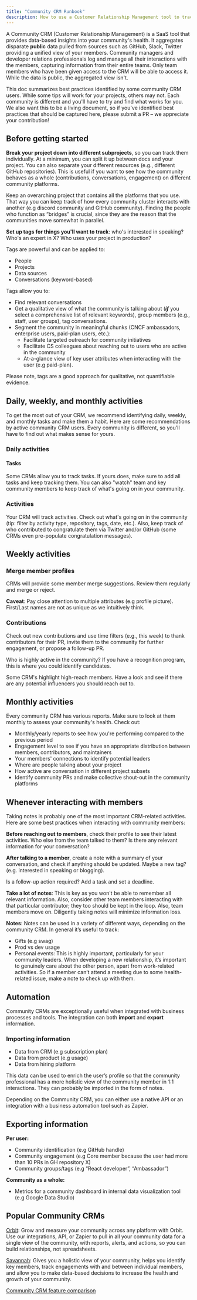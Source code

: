 ```yaml
---
title: "Community CRM Runbook"
description: How to use a Customer Relationship Management tool to track and improve your interactions with the community
---
```



A Community CRM (Customer Relationship Management) is a SaaS tool that provides data-based insights into your community's health. It aggregates disparate **public** data pulled from sources such as GitHub, Slack, Twitter providing a unified view of your members. Community managers and developer relations professionals log and manage all their interactions with the members, capturing information from their entire teams. Only team members who have been given access to the CRM will be able to access it. While the data is public, the aggregated view isn't. 

This doc summarizes best practices identified by some community CRM users. While some tips will work for your projects, others may not. Each community is different and you'll have to try and find what works for you. We also want this to be a living document, so if you've identified best practices that should be captured here, please submit a PR – we appreciate your contribution!


## Before getting started

**Break your project down into different subprojects**, so you can track them individually. At a minimum, you can split it up between docs and your project. You can also separate your different resources (e.g., different GitHub repositories). This is useful if you want to see how the community behaves as a whole (contributions, conversations, engagement) on different community platforms.

Keep an overarching project that contains all the platforms that you use. That way you can keep track of how every community cluster interacts with another (e.g discord community and GitHub community). Finding the people who function as “bridges” is crucial, since they are the reason that the communities move somewhat in parallel. 

**Set up tags for things you'll want to track**: who's interested in speaking? Who's an expert in X? Who uses your project in production?  

Tags are powerful and can be applied to:
* People
* Projects
* Data sources
* Conversations (keyword-based)

Tags allow you to: 
* Find relevant conversations
* Get a qualitative view of what the community is talking about (***if*** you select a comprehensive list of relevant keywords), group members (e.g., staff, user groups), tag conversations. 
* Segment the community in meaningful chunks   (CNCF ambassadors, enterprise users, paid-plan users, etc.):
  * Facilitate targeted outreach for community initiatives
  * Facilitate CS colleagues about reaching out to users who are active in the community
  * At-a-glance view of key user attributes when interacting with the user (e.g paid-plan).

Please note, tags are a good approach for qualitative, not quantifiable evidence.

## Daily, weekly, and monthly activities

To get the most out of your CRM, we recommend identifying daily, weekly, and monthly tasks and make them a habit. Here are some recommendations by active community CRM users. Every community is different, so you'll have to find out what makes sense for yours. 

### Daily activities

#### Tasks

Some CRMs allow you to track tasks. If yours does, make sure to add all tasks and keep tracking them. You can also "watch" team and key community members to keep track of what's going on in your community.

### Activities

Your CRM will track activities. Check out what's going on in the community (tip: filter by activity type, repository, tags, date, etc.). Also, keep track of who contributed to congratulate them via Twitter and/or GitHub (some CRMs even pre-populate congratulation messages). 

## Weekly activities

### Merge member profiles

CRMs will provide some member merge suggestions. Review them regularly and merge or reject. 

**Caveat**: Pay close attention to multiple attributes (e.g profile picture). First/Last names are not as unique as we intuitively think.

### Contributions

Check out new contributions and use time filters (e.g., this week) to thank contributors for their PR, invite them to the community for further engagement, or propose a follow-up PR. 

Who is highly active in the community? If you have a recognition program, this is where you could identify candidates.

Some CRM's highlight high-reach members. Have a look and see if there are any potential influencers you should reach out to.

## Monthly activities 

Every community CRM has various reports. Make sure to look at them monthly to assess your community's health. Check out:

* Monthly/yearly reports to see how you're performing compared to the previous period
* Engagement level to see if you have an appropriate distribution between members, contributors, and maintainers
* Your members' connections to identify potential leaders
* Where are people talking about your project
* How active are conversation in different project subsets
* Identify community PRs and make collective shout-out in the community platforms

## Whenever interacting with members

Taking notes is probably one of the most important CRM-related activities. Here are some best practices when interacting with community members:

**Before reaching out to members**, check their profile to see their latest activities. Who else from the team talked to them? Is there any relevant information for your conversation?

**After talking to a member**, create a note with a summary of your conversation, and check if anything should be updated. Maybe a new tag? (e.g. interested in speaking or blogging). 

Is a follow-up action required? Add a task and set a deadline.  

**Take a lot of notes**: This is key as you won't be able to remember all relevant information. Also, consider other team members interacting with that particular contributor; they too should be kept in the loop. Also, team members move on. Diligently taking notes will minimize information loss. 

**Notes**:  Notes can be used in a variety of different ways, depending on the community CRM. In general it’s useful to track:
* Gifts (e.g swag)
* Prod vs dev usage
* Personal events: This is highly important, particularly for your community leaders. When developing a new relationship, it’s important to genuinely care about the other person, apart from work-related activities. So if a member can’t attend a meeting due to some health-related issue, make a note to check up with them.

## Automation

Community CRMs are exceptionally useful when integrated with business processes and tools. The integration can both **import** and **export** information. 

### Importing information

* Data from CRM  (e.g subscription plan)
* Data from product (e.g usage)
* Data from hiring platform

This data can be used to enrich the user’s profile so that the community professional has a more holistic view of the community member in 1:1 interactions. They can probably be imported in the form of notes.

Depending on the Community CRM, you can either use a native API or an integration with a business automation tool such as Zapier.

## Exporting information

**Per user:**
* Community identification (e.g GitHub handle)
* Community engagement (e.g Core member because the user had more than 10 PRs in  GH repository X)
* Community groups/tags (e.g “React developer”,  “Ambassador”)

**Community as a whole:**
* Metrics for a community dashboard in internal data visualization tool (e.g Google Data Studio) 

## Popular Community CRMs

[Orbit](https://orbit.love): Grow and measure your community across any platform with Orbit. Use our integrations, API, or Zapier to pull in all your community data for a single view of the community, with reports, alerts, and actions, so you can build relationships, not spreadsheets.

[Savannah](https://docs.savannahhq.com/): Gives you a holistic view of your community, helps you identify key members, track engagements with and between individual members, and allow you to make data-based decisions to increase the health and growth of your community.

[Community CRM feature comparison](https://docs.google.com/spreadsheets/d/1HMBGb3n4U9942aBD-Gc_n1WaEOcktJCpGIa41R7yBCo/edit#gid=0)
